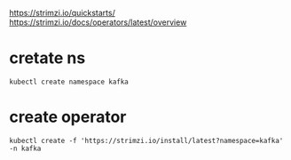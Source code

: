 https://strimzi.io/quickstarts/
https://strimzi.io/docs/operators/latest/overview

# cretate ns
 `kubectl create namespace kafka`

# create operator
`kubectl create -f 'https://strimzi.io/install/latest?namespace=kafka' -n kafka`
